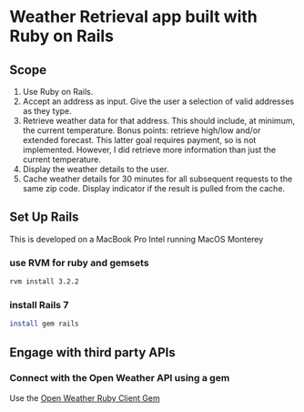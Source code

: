 # Weather Retrieval app built with Ruby on Rails

## Scope
1. Use Ruby on Rails.
2. Accept an address as input. Give the user a selection of valid addresses as they type.
3. Retrieve weather data for that address. This should include, at minimum, the current temperature. Bonus points: retrieve high/low and/or extended forecast. This latter goal requires payment, so is not implemented. However, I did retrieve more information than just the current temperature.
4. Display the weather details to the user.
5. Cache weather details for 30 minutes for all subsequent requests to the same zip code. Display indicator if the result is pulled from the cache.

## Set Up Rails
This is developed on a MacBook Pro Intel running MacOS Monterey

### use RVM for ruby and gemsets
```sh
rvm install 3.2.2
```

### install Rails 7
```sh
install gem rails
```

## Engage with third party APIs

### Connect with the Open Weather API using a gem
Use the [Open Weather Ruby Client Gem](https://github.com/dblock/open-weather-ruby-client)
